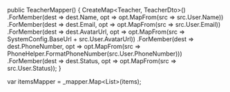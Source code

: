public TeacherMapper()
    {
        CreateMap<Teacher, TeacherDto>()
        .ForMember(dest => dest.Name, opt => opt.MapFrom(src => src.User.Name))
        .ForMember(dest => dest.Email, opt => opt.MapFrom(src => src.User.Email))
        .ForMember(dest => dest.AvatarUrl, opt => opt.MapFrom(src => SystemConfig.BaseUrl + src.User.AvatarUrl))
        .ForMember(dest => dest.PhoneNumber, opt => opt.MapFrom(src => PhoneHelper.FormatPhoneNumber(src.User.PhoneNumber)))
        .ForMember(dest => dest.Status, opt => opt.MapFrom(src => src.User.Status));
    }

var itemsMapper = _mapper.Map<List<TeacherDto>>(items);

